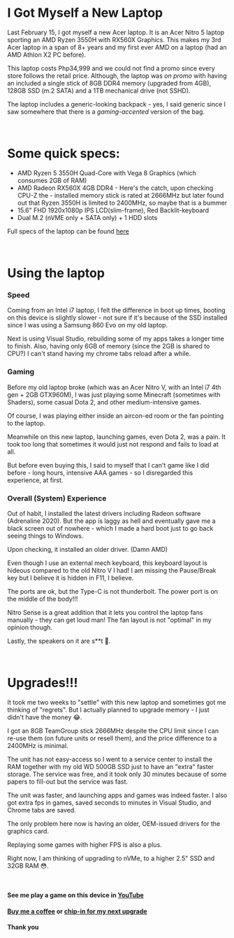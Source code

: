 # I Got Myself a New Laptop


Last February 15, I got myself a new Acer laptop. It is an Acer Nitro 5 laptop sporting an AMD Ryzen 3550H with RX560X Graphics. This makes my 3rd Acer laptop in a span of 8+ years and my first ever AMD on a laptop (had an AMD Athlon X2 PC before).

This laptop costs Php34,999 and we could not find a promo since every store follows the retail price. Although, the laptop was <em>on promo</em> with having an included a single stick of 8GB DDR4 memory (upgraded from 4GB), 128GB SSD (m.2 SATA) and a 1TB mechanical drive (not SSHD).

The laptop includes a generic-looking backpack - yes, I said generic since I saw somewhere that there is a <em>gaming-accented</em> version of the bag.

</br>

# Some quick specs:

- AMD Ryzen 5 3550H Quad-Core with Vega 8 Graphics (which consumes 2GB of RAM)
- AMD Radeon RX560X 4GB DDR4 - Here's the catch, upon checking CPU-Z the - installed memory stick is rated at 2666MHz but later found out that Ryzen 3550H is limited to 2400MHz, so maybe that is a bummer
- 15.6" FHD 1920x1080p IPS LCD(slim-frame), Red Backlit-keyboard
- Dual M.2 (nVME only + SATA only) + 1 HDD slots

Full specs of the laptop can be found <a href="https://www.acer.com/ac/en/GB/content/model/NH.Q5XEK.008">here</a>

</br>

# Using the laptop

### Speed

Coming from an Intel i7 laptop, I felt the difference in boot up times, booting on this device is slightly slower - not sure if it's because of the SSD installed since I was using a Samsung 860 Evo on my old laptop.

Next is using Visual Studio, rebuilding some of my apps takes a longer time to finish. Also, having only 6GB of memory (since the 2GB is shared to CPU?) I can't stand having my chrome tabs reload after a while.

### Gaming

Before my old laptop broke (which was an Acer Nitro V, with an Intel i7 4th gen + 2GB GTX960M), I was just playing some Minecraft (sometimes with Shaders), some casual Dota 2, and other medium-intensive games.

Of course, I was playing either inside an aircon-ed room or the fan pointing to the laptop.

Meanwhile on this new laptop, launching games, even Dota 2, was a pain. It took too long that sometimes it would just not respond and fails to load at all.

But before even buying this, I said to myself that I can't game like I did before - long hours, intensive AAA games - so I disregarded this experience, at first.

### Overall (System) Experience

Out of habit, I installed the latest drivers including Radeon software (Adrenaline 2020). But the app is laggy as hell and eventually gave me a black screen out of nowhere - which I made a hard boot just to go back seeing things to Windows.

Upon checking, it installed an older driver. (Damn AMD)

Even though I use an external mech keyboard, this keyboard layout is hideous compared to the old Nitro V I had! I am missing the Pause/Break key but I believe it is hidden in F11, I believe.

The ports are ok, but the Type-C is not thunderbolt. The power port is on the middle of the body!!!

Nitro Sense is a great addition that it lets you control the laptop fans manually - they can get loud man! The fan layout is not "optimal" in my opinion though.

Lastly, the speakers on it are s\*\*t 🤮.

</br>

# Upgrades!!!

It took me two weeks to "settle" with this new laptop and sometimes got me thinking of "regrets". But I actually planned to upgrade memory - I just didn't have the money 😂.

I got an 8GB TeamGroup stick 2666MHz despite the CPU limit since I can re-use them (on future units or resell them), and the price difference to a 2400MHz is minimal.

The unit has not easy-access so I went to a service center to install the RAM together with my old WD 500GB SSD just to have an "extra" faster storage. The service was free, and it took only 30 minutes because of some papers to fill-out but the service was fast.

The unit was faster, and launching apps and games was indeed faster. I also got extra fps in games, saved seconds to minutes in Visual Studio, and Chrome tabs are saved.

The only problem here now is having an older, OEM-issued drivers for the graphics card.

Replaying some games with higher FPS is also a plus.

Right now, I am thinking of upgrading to nVMe, to a higher 2.5" SSD and 32GB RAM 😳.

</br>

#### See me play a game on this device in <a href="https://youtube.com/user/loveisinDA">YouTube</a>

#### <a href="https://buymeacoffee.com/reddavid">Buy me a coffee</a> or <a href="https://paypal.me/reddvid">chip-in for my next upgrade</a>

<strong>Thank you</strong>

